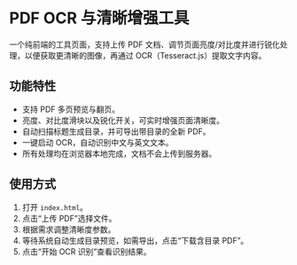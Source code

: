 # PDF OCR 与清晰增强工具

一个纯前端的工具页面，支持上传 PDF 文档、调节页面亮度/对比度并进行锐化处理，以便获取更清晰的图像，再通过 OCR（Tesseract.js）提取文字内容。

## 功能特性
- 支持 PDF 多页预览与翻页。
- 亮度、对比度滑块以及锐化开关，可实时增强页面清晰度。
- 自动扫描标题生成目录，并可导出带目录的全新 PDF。
- 一键启动 OCR，自动识别中文与英文文本。
- 所有处理均在浏览器本地完成，文档不会上传到服务器。

## 使用方式
1. 打开 `index.html`。
2. 点击“上传 PDF”选择文件。
3. 根据需求调整清晰度参数。
4. 等待系统自动生成目录预览，如需导出，点击“下载含目录 PDF”。
5. 点击“开始 OCR 识别”查看识别结果。

